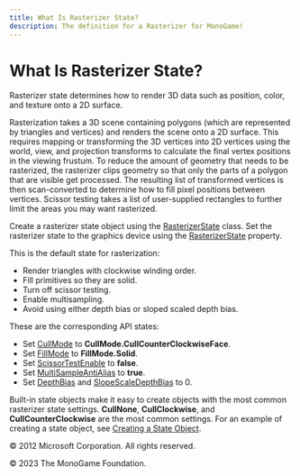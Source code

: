 ```yaml
---
title: What Is Rasterizer State?
description: The definition for a Rasterizer for MonoGame!
---
```


# What Is Rasterizer State?

Rasterizer state determines how to render 3D data such as position, color, and texture onto a 2D surface.

Rasterization takes a 3D scene containing polygons (which are represented by triangles and vertices) and renders the scene onto a 2D surface. This requires mapping or transforming the 3D vertices into 2D vertices using the world, view, and projection transforms to calculate the final vertex positions in the viewing frustum. To reduce the amount of geometry that needs to be rasterized, the rasterizer clips geometry so that only the parts of a polygon that are visible get processed. The resulting list of transformed vertices is then scan-converted to determine how to fill pixel positions between vertices. Scissor testing takes a list of user-supplied rectangles to further limit the areas you may want rasterized.

Create a rasterizer state object using the [RasterizerState](xref:Microsoft.Xna.Framework.Graphics.RasterizerState) class. Set the rasterizer state to the graphics device using the [RasterizerState](xref:Microsoft.Xna.Framework.Graphics.GraphicsDevice.RasterizerState) property.

This is the default state for rasterization:

* Render triangles with clockwise winding order.
* Fill primitives so they are solid.
* Turn off scissor testing.
* Enable multisampling.
* Avoid using either depth bias or sloped scaled depth bias.

These are the corresponding API states:

* Set [CullMode](xref:Microsoft.Xna.Framework.Graphics.RasterizerState.CullMode) to **CullMode.CullCounterClockwiseFace**.
* Set [FillMode](xref:Microsoft.Xna.Framework.Graphics.RasterizerState.FillMode) to **FillMode.Solid**.
* Set [ScissorTestEnable](xref:Microsoft.Xna.Framework.Graphics.RasterizerState.ScissorTestEnable) to **false**.
* Set [MultiSampleAntiAlias](xref:Microsoft.Xna.Framework.Graphics.RasterizerState.MultiSampleAntiAlias) to **true**.
* Set [DepthBias](xref:Microsoft.Xna.Framework.Graphics.RasterizerState.DepthBias) and [SlopeScaleDepthBias](xref:Microsoft.Xna.Framework.Graphics.RasterizerState.SlopeScaleDepthBias) to 0.

Built-in state objects make it easy to create objects with the most common rasterizer state settings. **CullNone**, **CullClockwise**, and **CullCounterClockwise** are the most common settings. For an example of creating a state object, see [Creating a State Object](../howto/HowTo_Create_a_StateObject.md).

© 2012 Microsoft Corporation. All rights reserved.  

© 2023 The MonoGame Foundation.
